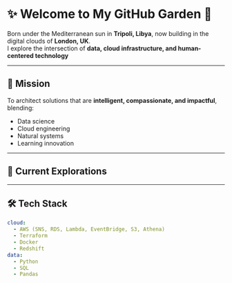 # ✨ Welcome to My GitHub Garden 🌿

Born under the Mediterranean sun in **Tripoli, Libya**, now building in the digital clouds of **London, UK**.  
I explore the intersection of **data, cloud infrastructure, and human-centered technology**

---

## 🌱 Mission
To architect solutions that are **intelligent, compassionate, and impactful**, blending:
- Data science
- Cloud engineering
- Natural systems
- Learning innovation
---

## 🔭 Current Explorations



---

## 🛠 Tech Stack

```yaml
cloud:
  - AWS (SNS, RDS, Lambda, EventBridge, S3, Athena)
  - Terraform
  - Docker
  - Redshift
data:
  - Python
  - SQL
  - Pandas
```

